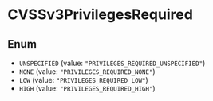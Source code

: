 # CVSSv3PrivilegesRequired

## Enum

* `UNSPECIFIED` (value: `"PRIVILEGES_REQUIRED_UNSPECIFIED"`)
* `NONE` (value: `"PRIVILEGES_REQUIRED_NONE"`)
* `LOW` (value: `"PRIVILEGES_REQUIRED_LOW"`)
* `HIGH` (value: `"PRIVILEGES_REQUIRED_HIGH"`)
